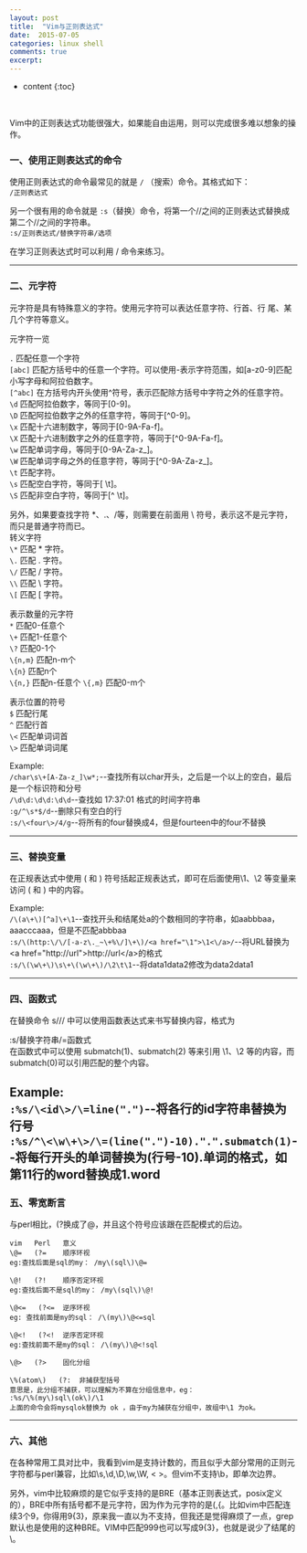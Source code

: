 ```yaml
---
layout: post
title:  "Vim与正则表达式"
date:  2015-07-05 
categories: linux shell
comments: true
excerpt:
---
```


* content
{:toc}

<br />

Vim中的正则表达式功能很强大，如果能自由运用，则可以完成很多难以想象的操作。

### 一、使用正则表达式的命令  

使用正则表达式的命令最常见的就是 `/` （搜索）命令。其格式如下：  
`/正则表达式`  

另一个很有用的命令就是 `:s`（替换）命令，将第一个//之间的正则表达式替换成第二个//之间的字符串。  
`:s/正则表达式/替换字符串/选项`  

在学习正则表达式时可以利用 / 命令来练习。  

---

### 二、元字符

元字符是具有特殊意义的字符。使用元字符可以表达任意字符、行首、行 尾、某几个字符等意义。

元字符一览


`.`	匹配任意一个字符  
`[abc]`	匹配方括号中的任意一个字符。可以使用-表示字符范围，如[a-z0-9]匹配小写字母和阿拉伯数字。  
`[^abc]`	在方括号内开头使用^符号，表示匹配除方括号中字符之外的任意字符。  
`\d` 匹配阿拉伯数字，等同于[0-9]。  
`\D` 匹配阿拉伯数字之外的任意字符，等同于[^0-9]。  
`\x` 匹配十六进制数字，等同于[0-9A-Fa-f]。  
`\X` 匹配十六进制数字之外的任意字符，等同于[^0-9A-Fa-f]。  
`\w` 匹配单词字母，等同于[0-9A-Za-z_]。  
`\W` 匹配单词字母之外的任意字符，等同于[^0-9A-Za-z_]。  
`\t` 匹配<TAB>字符。  
`\s` 匹配空白字符，等同于[ \t]。  
`\S` 匹配非空白字符，等同于[^ \t]。  

另外，如果要查找字符 *、.、/等，则需要在前面用 \ 符号，表示这不是元字符，而只是普通字符而已。  
转义字符  
`\*` 匹配 * 字符。  
`\.` 匹配 . 字符。  
`\/` 匹配 / 字符。  
`\\` 匹配 \ 字符。  
`\[` 匹配 [ 字符。  


表示数量的元字符  
`*` 匹配0-任意个  
`\+` 匹配1-任意个  
`\?` 匹配0-1个  
`\{n,m}` 匹配n-m个  
`\{n}` 匹配n个  
`\{n,}` 匹配n-任意个
`\{,m}` 匹配0-m个

表示位置的符号  
`$` 匹配行尾  
`^` 匹配行首  
`\<` 匹配单词词首  
`\>` 匹配单词词尾  

Example:  
`/char\s\+[A-Za-z_]\w*;`--查找所有以char开头，之后是一个以上的空白，最后是一个标识符和分号  
`/\d\d:\d\d:\d\d`--查找如 17:37:01 格式的时间字符串  
`:g/^\s*$/d`--删除只有空白的行  
`:s/\<four\>/4/g`--将所有的four替换成4，但是fourteen中的four不替换  

---

### 三、替换变量

在正规表达式中使用 \( 和 \) 符号括起正规表达式，即可在后面使用\1、\2 等变量来访问 \( 和 \) 中的内容。  

Example:  
`/\(a\+\)[^a]\+\1`--查找开头和结尾处a的个数相同的字符串，如aabbbaa，aaacccaaa，但是不匹配abbbaa  
`:s/\(http:\/\/[-a-z\._~\+%\/]\+\)/<a href="\1">\1<\/a>/`--将URL替换为\<a href="http://url"\>http://url\</a\>的格式  
`:s/\(\w\+\)\s\+\(\w\+\)/\2\t\1`--将data1data2修改为data2data1  

---

### 四、函数式

在替换命令 s/// 中可以使用函数表达式来书写替换内容，格式为  

:s/替换字符串/\=函数式  
在函数式中可以使用 submatch(1)、submatch(2) 等来引用 \1、\2 等的内容，而submatch(0)可以引用匹配的整个内容。  

Example:  
`:%s/\<id\>/\=line(".")`--将各行的id字符串替换为行号  
`:%s/^\<\w\+\>/\=(line(".")-10).".".submatch(1)`--将每行开头的单词替换为(行号-10).单词的格式，如第11行的word替换成1.word 
---

### 五、零宽断言

与perl相比，(?换成了\@，并且这个符号应该跟在匹配模式的后边。  

	vim   Perl   意义 
	\@=   (?=    顺序环视 
	eg:查找后面是sql的my： /my\(sql\)\@=

	\@!   (?!    顺序否定环视 
	eg:查找后面不是sql的my： /my\(sql\)\@!

	\@<=   (?<=  逆序环视 
	eg: 查找前面是my的sql： /\(my\)\@<=sql

	\@<!   (?<!  逆序否定环视 
	eg:查找前面不是my的sql： /\(my\)\@<!sql

	\@>   (?>    固化分组 

	\%(atom\)   (?:  非捕获型括号
	意思是，此分组不捕获，可以理解为不算在分组信息中，eg：
	:%s/\%(my\)sql\(ok\)/\1
	上面的命令会将mysqlok替换为 ok ，由于my为捕获在分组中，故组中\1 为ok。

---

### 六、其他

在各种常用工具对比中，我看到vim是支持计数的，而且似乎大部分常用的正则元字符都与perl兼容，比如\s,\d,\D,\w,\W, < >。但vim不支持\b，即单次边界。

另外，vim中比较麻烦的是它似乎支持的是BRE（基本正则表达式，posix定义的），BRE中所有括号都不是元字符，因为作为元字符的是\(,\{。比如vim中匹配连续3个9，你得用9\{3\}，原来我一直以为不支持，但我还是觉得麻烦了一点，grep默认也是使用的这种BRE。VIM中匹配999也可以写成9\{3}，也就是说少了结尾的\。
